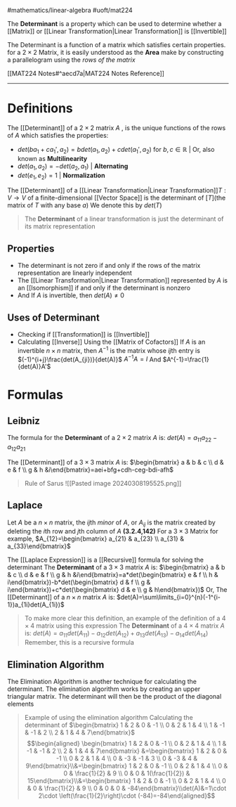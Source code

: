 #mathematics/linear-algebra #uoft/mat224 

The **Determinant** is a property which can be used to determine whether a [[Matrix]] or [[Linear Transformation|Linear Transformation]] is [[Invertible]]

The Determinant is a function of a matrix which satisfies certain properties. for a $2\times 2$ Matrix, it is easily understood as the **Area**  make by constructing a parallelogram using the *rows of the matrix*

[[MAT224 Notes#^aecd7a|MAT224 Notes Reference]]

---
# Definitions
The [[Determinant]] of a $2\times 2$ matrix $A$ , is the unique functions of the rows of $A$ which satisfies the properties: 
- $det(ba_{1}+ca_{1}', a_{2})=bdet(a_{1},a_{2})+cdet(a_{1}',a_{2})$ for $b,c\in \mathbb{R}$ | Or, also known as **Multilinearity**
- $det(a_{1},a_{2})=-det(a_{2},a_{1})$ | **Alternating**
- $det(e_{1},e_{2})=1$ | **Normalization**

The [[Determinant]] of a [[Linear Transformation|Linear Transformation]]$T:V\rightarrow V$ of a finite-dimensional [[Vector Space]] is the determinant of $[T]$(the matrix of $T$ with any base $a$) 
	We denote this by $det(T)$

> The **Determinant** of a linear transformation is just the determinant of its matrix representation

## Properties
- The determinant is not zero if and only if the rows of the matrix representation are linearly independent
- The [[Linear Transformation|Linear Transformation]] represented by $A$ is an [[Isomorphism]] if and only if the determinant is nonzero
- And If $A$ is invertible, then $det(A)\neq 0$

## Uses of Determinant 
- Checking if [[Transformation]] is [[Invertible]] 
- Calculating [[Inverse]] 
	Using the [[Matrix of Cofactors]]
	If $A$ is an invertible $n\times n$ matrix, then $A^{-1}$ is the matrix whose $ij$th entry is $(-1)^{i+j}\frac{det(A_{ji})}{det(A)}$ 
	$A^{-1}A=I$
	And $A^{-1}=\frac{1}{det(A)}A'$

# Formulas
## Leibniz
The formula for the **Determinant** of a $2\times 2$ matrix $A$ is:
	 $det(A)=a_{11}a_{22}-a_{12}a_{21}$

The [[Determinant]] of a $3\times 3$ matrix $A$ is:
	$\begin{bmatrix} a & b & c \\ d & e & f \\ g & h &i\end{bmatrix}=aei+bfg+cdh-ceg-bdi-afh$

> Rule of Sarus
> ![[Pasted image 20240308195525.png]]
## Laplace
Let $A$ be a $n\times n$ matrix, the $ij$th *minor* of $A$, or $A_{ij}$ is the matrix created by deleting the $i$th row and $j$th column of $A$ **(3.2.4,142)**
	For a $3\times 3$ Matrix for example,
		$A_{12}=\begin{bmatrix} a_{21} & a_{23} \\ a_{31} & a_{33}\end{bmatrix}$


The [[Laplace Expression]] is a [[Recursive]] formula for solving the determinant
The **Determinant** of a $3\times 3$ matrix $A$ is:
	$\begin{bmatrix} a & b & c \\ d & e & f \\ g & h &i\end{bmatrix}=a*det(\begin{bmatrix} e & f \\ h & i\end{bmatrix})-b*det(\begin{bmatrix} d & f \\ g & i\end{bmatrix})+c*det(\begin{bmatrix} d & e \\ g & h\end{bmatrix})$
Or,
The [[Determinant]] of a $n\times n$ matrix $A$ is:
	$det(A)=\sum\limits_{i=0}^{n}(-1^{i-1})a_{1i}det(A_{1i})$

>To make more clear this definition, an example of the definition of a $4\times 4$ matrix using this expression
	The **Determinant** of a $4\times 4$ matrix $A$ is:
		$det(A)=a_{11}det(A_{11})-a_{12}det(A_{12})+a_{13}det(A_{13})-a_{14}det(A_{14})$
	Remember, this is a recursive formula

## Elimination Algorithm
The Elimination Algorithm is another technique for calculating the determinant. 
	The elimination algorithm works by creating an upper triangular matrix.
	The determinant will then be the product of the diagonal elements

> Example of using the elimination algorithm
> 	Calculating the determinant of $\begin{bmatrix} 1 & 2 & 0 & -1 \\ 0 & 2 & 1 & 4 \\ 1 & -1 & -1 & 2 \\ 2 & 1 & 4 & 7\end{bmatrix}$
> 	$$\begin{aligned} \begin{bmatrix} 1 & 2 & 0 & -1 \\ 0 & 2 & 1 & 4 \\ 1 & -1 & -1 & 2 \\ 2 & 1 & 4 & 7\end{bmatrix} &=\begin{bmatrix} 1 & 2 & 0 & -1 \\ 0 & 2 & 1 & 4 \\ 0 & -3 & -1 & 3 \\ 0 & -3 & 4 & 9\end{bmatrix}\\&=\begin{bmatrix} 1 & 2 & 0 & -1 \\ 0 & 2 & 1 & 4 \\ 0 & 0 & \frac{1}{2} & 9 \\ 0 & 0 & 1(\frac{1}{2}) & 15\end{bmatrix}\\&=\begin{bmatrix} 1 & 2 & 0 & -1 \\ 0 & 2 & 1 & 4 \\ 0 & 0 & \frac{1}{2} & 9 \\ 0 & 0 & 0 & -84\end{bmatrix}\\det(A)&=1\cdot 2\cdot \left(\frac{1}{2}\right)\cdot (-84)=-84\end{aligned}$$

